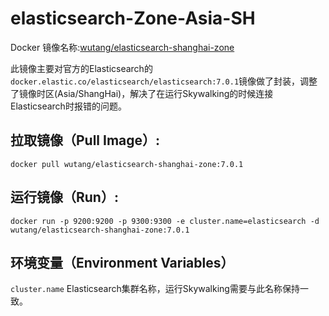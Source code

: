 # elasticsearch-Zone-Asia-SH

Docker 镜像名称:[wutang/elasticsearch-shanghai-zone](https://hub.docker.com/r/wutang/elasticsearch-shanghai-zone/)

此镜像主要对官方的Elasticsearch的```docker.elastic.co/elasticsearch/elasticsearch:7.0.1```镜像做了封装，调整了镜像时区(Asia/ShangHai)，解决了在运行Skywalking的时候连接Elasticsearch时报错的问题。

## 拉取镜像（Pull Image）:
```docker pull wutang/elasticsearch-shanghai-zone:7.0.1```

## 运行镜像（Run）:
```docker run -p 9200:9200 -p 9300:9300 -e cluster.name=elasticsearch -d wutang/elasticsearch-shanghai-zone:7.0.1```

## 环境变量（Environment Variables）
```cluster.name```
Elasticsearch集群名称，运行Skywalking需要与此名称保持一致。





